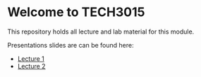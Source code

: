 # Welcome to TECH3015

This repository holds all lecture and lab material for this module.

Presentations slides are can be found here:

- [Lecture 1](https://fania.github.io/presents?DaveEveritt_TECH3015_lecture-01)
- [Lecture 2](https://fania.github.io/presents?DaveEveritt_TECH3015_lecture-02)